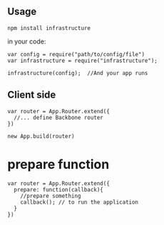 ## Usage ##
    npm install infrastructure

in your code:
    
    var config = require("path/to/config/file")
    var infrastructure = require("infrastructure");

    infrastructure(config);  //And your app runs


## Client side ##

    var router = App.Router.extend({
      //... define Backbone router
    })

    new App.build(router)

# prepare function
    var router = App.Router.extend({
      prepare: function(callback){
        //prepare something
        callback(); // to run the application
      }
    })


